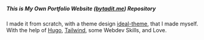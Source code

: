 ##### This is My Own Portfolio Website  ([bytadit.me](https://bytadit.me)) Repository <br>
I made it from scratch, with a theme design [ideal-theme](https://github.com/bytadit/ideal-theme), that I made myself. <br>
With the help of [Hugo](https://gohugo.io/), [Tailwind](https://tailwindcss.com/), some Webdev Skills, and Love.

